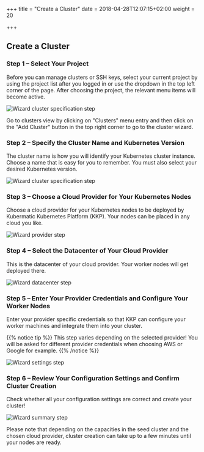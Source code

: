 +++
title = "Create a Cluster"
date = 2018-04-28T12:07:15+02:00
weight = 20

+++

## Create a Cluster

### Step 1 – Select Your Project

Before you can manage clusters or SSH keys, select your current project by using the project list after you logged in or use the dropdown in the top left corner of the page. After choosing the project, the relevant menu items will become active.

![Wizard cluster specification step](/img/kubermatic/v2.16/getting_started/manage_projects/projects-list.png)

Go to clusters view by clicking on "Clusters" menu entry and then click on the "Add Cluster" button in the top right corner to go to the cluster wizard.

### Step 2 – Specify the Cluster Name and Kubernetes Version

The cluster name is how you will identify your Kubernetes cluster instance. Choose a name that is easy for you to remember. You must also select your desired Kubernetes version.

![Wizard cluster specification step](/img/kubermatic/v2.16/getting_started/create_cluster/wizard-spec.png)

### Step 3 – Choose a Cloud Provider for Your Kubernetes Nodes

Choose a cloud provider for your Kubernetes nodes to be deployed by Kubermatic Kubernetes Platform (KKP). Your nodes can be placed in any cloud you like.

![Wizard provider step](/img/kubermatic/v2.16/getting_started/create_cluster/wizard-provider.png)

### Step 4 – Select the Datacenter of Your Cloud Provider

This is the datacenter of your cloud provider. Your worker nodes will get deployed there.

![Wizard datacenter step](/img/kubermatic/v2.16/getting_started/create_cluster/wizard-dc.png)

### Step 5 – Enter Your Provider Credentials and Configure Your Worker Nodes

Enter your provider specific credentials so that KKP can configure your worker machines and integrate them into your cluster.

{{% notice tip %}}
This step varies depending on the selected provider! You will be asked for different provider credentials when choosing AWS or Google for example.
{{% /notice %}}

![Wizard settings step](/img/kubermatic/v2.16/getting_started/create_cluster/wizard-settings.png)

### Step 6 – Review Your Configuration Settings and Confirm Cluster Creation

Check whether all your configuration settings are correct and create your cluster!

![Wizard summary step](/img/kubermatic/v2.16/getting_started/create_cluster/wizard-summary.png)

Please note that depending on the capacities in the seed cluster and the chosen cloud provider, cluster creation can take up to a few minutes until your nodes are ready.
